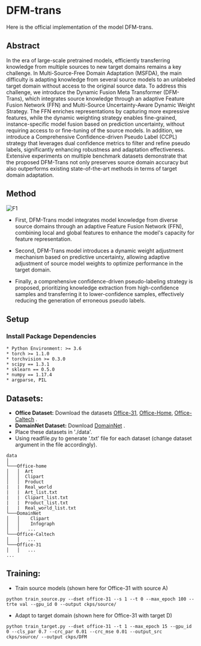 # DFM-trans
Here is the official implementation of the model DFM-trans.

## Abstract
In the era of large-scale pretrained models, efficiently transferring knowledge from multiple sources to new target domains remains a key challenge. In Multi-Source-Free Domain Adaptation (MSFDA), the main difficulty is adapting knowledge from several source models to an unlabeled target domain without access to the original source data. To address this challenge, we introduce the Dynamic Fusion Meta Transformer (DFM-Trans), which integrates source knowledge through an adaptive Feature Fusion Network (FFN) and Multi-Source Uncertainty-Aware Dynamic Weight Strategy. The FFN enriches representations by capturing more expressive features, while the dynamic weighting strategy enables fine-grained, instance-specific model fusion based on prediction uncertainty, without requiring access to or fine-tuning of the source models. In addition, we introduce a Comprehensive Confidence-driven Pseudo Label (CCPL) strategy that leverages dual confidence metrics to filter and refine pseudo labels, significantly enhancing robustness and adaptation effectiveness. Extensive experiments on multiple benchmark datasets demonstrate that the proposed DFM-Trans not only preserves source domain accuracy but also outperforms existing state-of-the-art methods in terms of target domain adaptation.

## Method
![F1](https://github.com/chengnan1430/DFM-trans/blob/main/image/F2.png)

* First, DFM-Trans model integrates model knowledge from diverse source domains through an adaptive Feature Fusion Network (FFN), combining local and global features to enhance the model's capacity for feature representation.

* Second, DFM-Trans model introduces a dynamic weight adjustment mechanism based on predictive uncertainty, allowing adaptive adjustment of source model weights to optimize performance in the target domain.

* Finally, a comprehensive confidence-driven pseudo-labeling strategy is proposed, prioritizing knowledge extraction from high-confidence samples and transferring it to lower-confidence samples, effectively reducing the generation of erroneous pseudo labels.

## Setup
### Install Package Dependencies

```
* Python Environment: >= 3.6
* torch >= 1.1.0
* torchvision >= 0.3.0
* scipy == 1.3.1
* sklearn == 0.5.0
* numpy == 1.17.4
* argparse, PIL
```

## Datasets:
* **Office Dataset:** Download the datasets [Office-31](https://drive.google.com/file/d/0B4IapRTv9pJ1WGZVd1VDMmhwdlE/view?resourcekey=0-gNMHVtZfRAyO_t2_WrOunA), [Office-Home](https://drive.google.com/file/d/0B81rNlvomiwed0V1YUxQdC1uOTg/view?resourcekey=0-2SNWq0CDAuWOBRRBL7ZZsw), [Office-Caltech](http://www.vision.caltech.edu/Image_Datasets/Caltech256/256_ObjectCategories.tar) .
* **DomainNet Dataset:** Download [DomainNet](http://ai.bu.edu/DomainNet/) .
* Place these datasets in './data'.
* Using readfile.py to generate '.txt' file for each dataset (change dataset argument in the file accordingly).
  
```
data
│       
└───Office-home
│   │  Art
│   │  Clipart
│   │  Product
|   |  Real_world
|   |  Art_list.txt 
|   |  Clipart_list.txt
|   |  Product_list.txt 
|   |  Real_world_list.txt
└───DomainNet
│   │    Clipart
│   │    Infograph
│   │   ...
└───Office-Caltech
│   │   ...
└───Office-31
│   │   ...
...
```

## Training:

* Train source models (shown here for Office-31 with source A)

```shell
python train_source.py --dset office-31 --s 1 --t 0 --max_epoch 100 --trte val --gpu_id 0 --output ckps/source/
```

* Adapt to target domain (shown here for Office-31 with target D)
```shell
python train_target.py --dset office-31 --t 1 --max_epoch 15 --gpu_id 0 --cls_par 0.7 --crc_par 0.01 --crc_mse 0.01 --output_src ckps/source/ --output ckps/DFM
```










